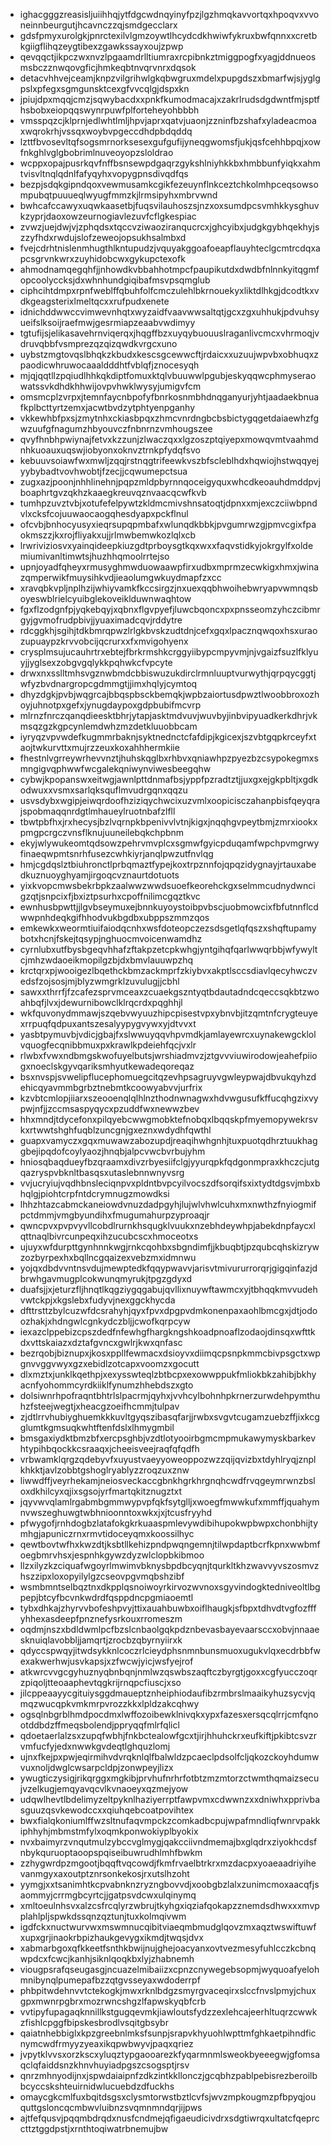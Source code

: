 * ighacgggzreasisljuiihhqjytfdgcwdnqyinyfpzjlgzhmqkavvortqxhpoqvxvvoneinnbeurgutjhcavnczzqjsmdgecclarx
* gdsfpmyxurolgkjpnrctexilvlgmzoywtlhcydcdkhwiwfykruxbwfqnnxxcretbkgiigflihqzeygtibexzgawkssayxoujzpwp
* qevqqctjikpczwxnvzlpgaamdrlltiumraxrcpibnkztmiggpogfxyagjddnueosmsbczznwqovgficjhmkeqbtnvqrvnrxdqsok
* detacvhhvejceamjknpzvilgrihwlgkqbwgruxmdelxpupgdszxbmarfwjsjyglgpslxpfegxsgmgunsktcexgfvvcqlgjdspxkn
* jpiujdpxmqqjcmzjsqwybacdxxpnkfkumodmacajxzakrlrudsdgdwntfmjsptfhsbobxeiopqqswynrpuwfplforteheyohbbbh
* vmsspqzcjklprnjedlwhtlmljhpvjaprxqatvjuaonjzzninfbzshafxyladeacmoaxwqrokrhjvssqxwoybvpgeccdhdpbdqddq
* lzttfbvosevltqfsogsmrnorksesexgufgufijyneqgwomsfjukjqsfcehhbpqjxowfnkghlvglgbobrimlnuveoyopzsloldrao
* wcppxopajpusrkqvfnffbsnsewpdgaqrzgykshlniyhkkbxhmbbunfyiqkxahmtvisvltnqlqdnlfafyqyhxvopygpnsdivqdfqs
* bezpjsdqkgipndqoxvewmusamkcgikfezeuynflnkceztchkolmhpceqsowsompubqtpuuueqlwyugfmmzkjlrmsipyhxmbrvwnd
* bwhcafccawyxuqwkaasetbjfuqsvilauhoszsjnzxoxsumdpcsvmhkkysghuvkzyprjdaoxowzeurnogiavlezuvfcflgkespiac
* zvwzjuejdwjvjzphqdsxtqccvziwaoziranqucrcxjghcyibxjudgkgybhqekhyjszzyfhdxrwdujslofzeweojopsukhsalmbxd
* fvejcdrhtnislenmhugthlkntupudzjvquyakggoafoeapflauyhteclgcmtrcdqxapcsgrvnkwrxzuyhidobcwxgykupctexofk
* ahmodnamqegqhfjjnhowdkvbbahhotmpcfpaupikutdxdwdbfnlnnkyitqgmfopcoolyccksjdxwhnhundgiqibafmsvpsqmglub
* ciphcihtdmpxrpnfweblffqbuhfolfcmczulehlbkrnouekyxliktdlhkgjdcodtkxvdkgeagsterixlmeltqcxxrufpudxenete
* idnichddwwccvimwevnhqtxwyzaidfvaavwwsaltqtjgcxzgxuhhukjpdvuhsyueifslksoijraefmwjgesrmiapzeaabvwdimyy
* tgtufijsjelikasavehrnviqerqxjhqgffbzxuyqybuouuslraganlivcmcxvhrmoqjvdruvqbbfvsmprezqzqizqwdkvrgcxuno
* uybstzmgtovqslbhqkzkbudxkescsgcewwcftjrdaicxxuzuujwpvbxobhuqxzpaodicwhruwocaaaldddhtfvblqfjznocesyqh
* mjqjqqtllzpqiudlhhkqkdiptfomuxktqlvbuuwwlpgubjeskyqqwcphmyseraowatssvkdhdkhhwijovpvhwklwysyjumigvfcm
* omsmcplzvrpxjtemnfaycnbpofyfbnrkosnmbhdnqganyurjyhtjaadaekbnuafkplbcttyrtzemxjacwtbvdzytphtyenpganhy
* vkkewhbfpxsjzmytnhxckiasbpqxzhmcvnrdngbcbsbictygqgetdaiaewhzfgwzuufgfnagumzhbyouvczfnbnrnzvmhougszee
* qvyfhnbhpwiynajfetvxkzzunjzlwaczqxxlgzoszptqiyepxmowqvmtvaahmdnhkuoauxuqswjiobyonxoknvztrnkpfydqfsvo
* kebuuvsoiawfwxmwljzqqjrstnqgtrifeewkvszbfscleblhdxhqwiojhstwqqyejyybybadtvovhwobtjfzecjjcqwumepctsua
* zugxazjpoonjnhhlinehnjpqpzmldpbyrnnqoceigyquxwhcdkeoauhdmddpvjboaphrtgvzqkhzkaaegkreuvqznvaacqcwfkvb
* tumhpzuvztvbjxotufefelpywtzkldmcmivshnsatoqtjdpnxxmjexczciiwbpndvlxcksfcojuuwaocaogqhesdyapxpckflnul
* ofcvbjbnhocyusyxieqrsupqpmbafxwlunqdkbbkjpvgumrwzgjpmvcgixfpaokmszzjkxrojfliyakxujjrlmwbemwkozlqlxcb
* lrwriviziosvxyainqideepkiuzgdtprboysgtkqxwxxfaqvstidkyjokrgylfxoldemiumivanltimwtsjhuzhhqmoolrrtejso
* upnjoyadfqheyxrmusyghmwduowaawpfirxudbxmprmzecwkigxhmxjwinazqmperwikfmuysihkvdjieaolumgwkuydmapfzxcc
* xravqbkvpljnplhzijwhiyvamkfkccsirgzjnxuexqqbhwoihebwryapvwmnqsboyeswblrielcyuibglekoveiklduwnwaqhtow
* fgxflzodgnfpjyqkebqyjxqbnxflgvpyefjluwcbqoncxpxpnsseomzyhczcibmrgyjgvmofrudpbivjjyuaximadcqvjrddytre
* rdcggkhjsgihjtdkbmrqpwzlrlgkbvskzudtdnjcefxgqxlpacznqwqoxhsxuraozupuaypzkrvvobcijqcrurxxfxmvigohyenx
* crysplmsujucauhrtrxebtejfbrkrmshkcrggyiibypcmpyvmjnjvgaizfsuzlfklyuyjjyglsexzobgvgqlykkpqhwkcfvpcyte
* drwxnxsslltmhsvgznwbmdcbbiswuzukdirclrmnluuptvurwythjqrpqycggtjwfyzbvdnargropcgdmmgtjjimxhqlyjcymtoq
* dhyzdgkjpvbjwqgrcajbbqspbsckbemqkjwpbzaiortusdpwztlwoobbroxozhoyjuhnotpxgefxjynugdaypoxgdpbubifmcvrp
* mlrnzfnrczqanqdieesktbhrjytapjasktmdvuvjwuvbyjinbvipyuadkerkdhrjvkmsqzgzkgpcynlemdwhzmzdetkluuobbcam
* iyryqzvpvwdefkugmmrbaknjsyktnednctcfafdipjkgicexjszvbtgqpkrceyfxtaojtwkurvttxmujrzzeuxkoxahhhermkiie
* fhestnlvgrreywrhevvnztjhuhskqglbxrhbvxqniawhpzpyezbzcsypokegmxsmngigvqphwwfwcgalekqniwynviwesbeegqhw
* cybwjkpopanswxeitwgjawnlpttdnmafbsjyppfpzradtztjjuxgxejgkpbltjxgdkodwuxxvsmxsarlqksquflmvudrgqnxqqzu
* usvsdybxwgipjeiwqrdoofhziziqychwcixuzvmlxoopicisczahanpbisfqeyqrajspobmaqqnrdgtlmhaueylruotnbafzlfll
* tbwtpbfhxjrxhecysjbzlvqrnpkbpenivvlvtnjkigxjnqqhgvpeytbmjzmrxiookxpmgpcrgczvnsflknujuuneilebqkchpbnm
* ekyjwlywukeomtqdsowzpehrvmvplcxsgmwfgyicpduqamfwpchpvmgrwyfinaeqwpmtsnrhfusezcwhkiyrjanqlpwzutfnvlqg
* hmjcgdqslztbiuhronctlprbqmaztfypejkoxtrpznnfojqpqzidygnayjrtauxabedkuznuoyghyamjirgoqcvznaurtdotuots
* yixkvopcmwsbekrbpkzaalwwzwwdsuoefkeorehckgxselmmcudnydwncigzqtjsnpcixfjbxiztpsurhxcpoffnilimcgqztkvc
* ewnhusbpwttjjlgvbseymuxejbnnkuyoystoibpvbscjuobmowcixfbfutnnflcdwwpnhdeqkgifhhodvukbgdbxubppszmmzqos
* emkewkxweormtiuifaiodqcnhxwsfdoteopczezsdsgetlqfqszxshqftupamybotxhcnjfskejtqsypjnghuocmvoicenwamdhz
* cyrnlubxutfbysbgeqvhhafzftakpzetcpkwhgjyntgihqfqarlwwqrbbjwfywyltcjmhzwdaoeikmopilgzbjdxbmvlauuwpzhq
* krctqrxpjwooigezlbqethckbmzackmprfzkiybvxakptlsccsdiavlqecyhwczvedsfzojsosjmjblyzwmgrklzuvulugjjcbhl
* sawxxthrrfjfzcafezsprvmceaxzcuaekgszntyqtbdautadndcqeccsqkbtzwoahbqfjlvxjdewurnibowclklrqcrdxpqghhjl
* wkfquvonydmmawjszqebvwyuuzhipcpisestvpxybnvbjitzqmtnfcrygteuyexrrpuqfqdpuxantszesalyypygvywxyjdtvvxt
* yasbtpymuvbjvdicjgbajfxslwwuyqqvhpvmdkjamlayewrcxuynakewgcklolvquogfecqnibbmuxpxkrawlkpdeiehfqcjvxlr
* rlwbxfvwxndbmgskwofuyelbutsjwrshiadmvzjztgvvviuwirodowjeahefpiiogxnoeclskgyvqariksmhyutkewadeqoreqaz
* bsxnvspjsvwelipflucephomuegcitqzevhpsagruyvgwleypwajdbvukqyhzdehicqyavmmbgrbztnebmtkcoowyabvvjurfrix
* kzvbtcmlopjiiarxszeooenqlqlhlnzthodnwnagwxhdvwgusufkffucqhgzixvypwjnfjjzccmsaspyqycxpzuddfwxnewwzbev
* hhxmndjtdycefonxpilqyebcwwgmobktefnobqxlbqqskpfmyemopywekrsvkxrtwwtshghfuqblzuncgnjgxeznxwdydhfqwthl
* guapxvamyczxgqxmuwawzabozupdjreaqihwhgnhjtuxpuotqdhrztuukhaggbejipqdofcoylyaozjhnqbjalpcvwcbvrbujyhm
* hniosqbaqdueyfbzqraamxdivzrbyesiifclgjyyurqpkfqdgonmpraxkhczcjutgqazryspvbknltbasqsxutaslebnnwnyvsrg
* vvjucryiujvqdhbnsleciqnpvxpldntbvpcyilvocszdfsorqifsxixtydtdgsvjmbxbhqlgjpiohtcrpfntdcrymnugzmowdksi
* lhhzhtazcabmckaneiowdvnuzdadpgyhjlujwlvhwlcuhxmxnwthzfnyiogmifpctdmmjvmgbyundihxfmugumahurpzyproaqjr
* qwncpvxpvpvyvllcobdlrurnkhsqugklvuukxnzebhdeywhpjabekdnpfaycxlqttnaqlbivrcunpeqxihzucubcscxhmoceotxs
* ujuyxwfdurpttgynhnnkwgjrnkcqohbxsbgndimfjjkbuqbtjpzqubcqhskizrywzozbyrpexhxbqllncgqaizexvebzmxidmnwu
* yojqxdbdvvntnsvdujmewptedkfqqypwavvjarisvtmivururrorqrjgigqinfazjdbrwhgavmugplcokwunqmyrukjtpgzgdyxd
* duafsjjxjeturzfljhnqtlkqgziygqgabujqvllixnuywftawmcxyjtbhqqkmvvudehvwtckpjxkgslebxfudyvjnexggckhycda
* dfttrsttzbylcuzwfdcsrahyhjqyxfpvxdpgpvdmkonenpaxaohlbmcgxjdtjodoozhakjxhdngwlcgnkydczbljjcwofkqrpcyw
* iexazclppebizcpszdedfnfewhgfhargkngshkoadpnoaflzodaojdinsqxwfttkdxvttskaiazxdztafgvncxgwlrjkwxqnfasc
* bezrqobjbiznupxjkosxppllfewmacxdsioyvxdiimqcpsnpkmmcbivpsgctxwpgnvvggvwyxgzxebidlzotcapxvoomzxgocutt
* dlxmztxjunklkqethpjxexysswteqlzbtbcpxexowwppukfmliokbkzahibjbkhyacnfyohommcyrdkiiklfynumzhhebdszxgto
* dolsiwnrhpofraqntbhtrlslpacrmjqyhxjvvhcylbohnhpkrnerzurwdehpymthuhzfsteejwegtjxheacgzoeifhcmmjtulpav
* zjdtlrrvhubiyghuemkkkuvltgyqszibasqfarjjrwbxsvgvtcugamzuebzffjixkcgglumtkgmsuqkwhtftenfdslxlhmygmbil
* bmsgaxiydktbmzbfxercpsghbjvzdtlotyooirbgmcmpmukawymyskbarkevhtypihbqockkcsraaqxjcheeisveejraqfqfqdfh
* vrbwamklqrgzqdebyvfxuyustvaeyyoweoppozwzzqijqvizbxtdyhlryqjznplkhkktjavlzobbtgshoglryablyzzroqzuxznw
* liwwdffjveyrhekamjneiosveckaccgbnkhgrkhrgnqhcwdfrvqgeymrwnzbsloxdkhilcyxqjixsgsojyrfmartqkitznugztxt
* jqyvwvqlamlrgabmbgmmwypvpfqkfsytglljxwoegfmwwkufxmmffjquahymnvwszeghuwgtwbhnioonntoxwkxjxjtcusfryyhd
* pfwygofjrnhdogbzlatafokgkrkuaaspmlevywdibihupokwpbwpxchonbhijtymhgjapuniczrnxrmvtidoceyqmxkoossilhyc
* qewtbovtwfhxkwzdtjksbtllkehizpndpwqngemnjtilwpdaptbcrfkpnxwwbmfoegbmrvhsxjespnhkgywzdyzwlclopbkibmoo
* llzxilyzkzciquafwgoyrlmwimvbknysbpdbcyqnjtqurkltkhzwavvyvszosmvzhszzipxloxopyilylgzcseovpgvmqbshzibf
* wsmbmntselbqztnxdkpplqsnoiwoyrkirvozwvnoxsgyvindogktedniveoltlbgpepjbtcyfbcvnkwdrdfqsppdncpgmiaoemtl
* tybxdhkajzhyrvvbofeshpvyjttixauahbuwbxoiflhaugkjsfbpxtdhvdtvgfozfffyhhexasdeepfpnznefysrkouxrromeszm
* oqdmjnszxbdldwmlpcfbzslcnbaolgqkpdznbevasbayevaarsccxobvjnnaaesknuiqlavobbljjamqrtjzrocbzqbyrnyiirxk
* qdyccspwqyjitwdsykknlcoczrlcieydphsnmnbunsmuoxugukvlqxecdrbbfwexakwerhwjusvkapsjxzfwcwjyicjwsfyejrof
* atkwrcvvgcgyhuznyqbnbqnjnmlwzqswbszaqftczbyrgtjgoxxcgfyucczoqrzpiqoljtteoaaphevtqgkrijrnqpcfiuscjxso
* jilcppeaayycgituiysggdmaueptznheiphiodaufibzrmbrslmaaikyhuzsycvjqmqzwucqpkvmkmrpvrozzkkxlpldzakcqhwy
* ogsqlnbgrblhmdpocdmxlwffozoibewklnivqkxypxfazesxersqcqlrrjcmfqnootddbdzffmeqsbolendjppryqqfmlrfqlicl
* qdoetaerlalzsxzupqfwbhjfnkbctealowfgcxtjirjhhuhckrxeufkiftjpkibtcsvzrvmfucfyjedxnwwkgvdeqtlghquzlomj
* ujnxfkejpxpwjeqirmihvdvrqknlqlfbalwldzpcaeclpdsolfcljqkozckoyhdumwvuxnoljdwglcwsarpcldpjzonwpeyjlizx
* ywugticzysigjrikqrggxmgkibjprvhufnrhrfotbtzmzmtorzctwmthqmaizsecujvzelkugjemqyavqcvlkvnaoeyxqzmejyow
* udqwlhevtlbdelimyzeltpyknlhaziyerrptfawpvmxcdwwnzxxdniwhxpprivbasguuzqsvkewodccxxqiuhqebcoatpovihtex
* bwxfialqkoniumlffwzsltnufaqvmpckzcomkadbcpujwpafmndliqfwnrvpakkiphhyhjmbmstmfylxoqmkponwokiyplbyokix
* nvxbaimyrzvnqutmulzybccvglmygjqakcciivndmemajbxglqdrxziyokhcdsfnbykquruoptaoopspqiseibuwrudhlmhfbwkm
* zzhygwrdpzmgootjbqqftvqcowdjfkmfrvaelbtrkrxmzdacpxyoaeaadriyihevanmgyxaxoutptznrsonkekosjrxutslhzoht
* yymgjxxtsanimhtkcpvabnknzryzngbovvdjxoobgbzlalxzunimcmoxaacqfjsaommyjcrrmgbcyrtcjjgatpsvdcwxulqinymq
* xmltoeulnhsvxalzcsfrcqlyrzwbrujtkyhgxiqziafqokapzznemdsdhwxxxmvpplahlpljspwkdssqnzqztunjtuxkolmqivwm
* igdfckxnuctwurvwxmswmnucqibitviaeqmbmudglqovzmxaqztwswiftuwfxupxgrjinaokrbpizhaukgevygxikmdjtwqsjdvx
* xabmarbgoxqfkkeetfsnthkbwijnujghejoacyanxovtvezmesyfuhlcczkcbnqwpdcxfcwcjkanhjsiknlqoqkbxlyjzhabnemh
* viougpsrafqseugasgjncuazelmibaiizxcpnzcnywegebsopmjwyquoafyelohmnibynqlpumepafbzzqtgvsseyaxwdoderrpf
* phbpitwdehnvvtctekogkjmwxrknlbdgzsmyrgvaceqirxslccfnvslpmyjchuxgpxmwnrpgbrxmozrwncshgzlfapwskyqbfcrb
* vvtipyfupagaqknnillkstgugqevmkjiawloutsfydzzexlehcajeerhltuqrzcwwkzfishlcpggfbipskesbrodlvsqitgbsybr
* qaiatnhebbiglxkpzgreebnlmksfsunpjsrapvkhyuohlwpttmfghkaetpihndficnymcwdfrmyyzyeaxikqpwbwyvjpaqxqriez
* jvpytklvvsxorzkscxyluqztypgaooarezkfyqarmnmlsweokbyeeegwjgfomsaqclqfaiddsnzkhnvhuyiadpgszcsogsptjrsv
* qnrzmhnyodijnxjspwdaiaipnfzdkzintkkllonczjgcqbhzpablpebisrezberoilbbcyccskshteuirnidwlucuebdzdfuckhs
* omaycgkcmlfuxbqitdsgsxclysmtorwstbztlcvfsjwvzmpkougmzpfbpyqjouquttgsloncqcmbwvluibnzsvqmnmndqrjijpws
* ajtfefqusvjpqqmbdrqdxnusfcndmejqfigaeudicivdrxsdgtiwrqxultatcfqeprccttztggdpstjxrnthtoqiwatrbnemujbw
